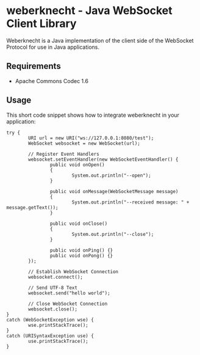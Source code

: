 weberknecht - Java WebSocket Client Library
===========================================

Weberknecht is a Java implementation of the client side of the WebSocket Protocol for use in Java applications.

Requirements
------------
 * Apache Commons Codec 1.6

Usage
-----
This short code snippet shows how to integrate weberknecht in your application:

	try {
			URI url = new URI("ws://127.0.0.1:8080/test");
			WebSocket websocket = new WebSocket(url);
			
			// Register Event Handlers
			websocket.setEventHandler(new WebSocketEventHandler() {
					public void onOpen()
					{
							System.out.println("--open");
					}
									
					public void onMessage(WebSocketMessage message)
					{
							System.out.println("--received message: " + message.getText());
					}
									
					public void onClose()
					{
							System.out.println("--close");
					}

                    public void onPing() {}
                    public void onPong() {}
			});
			
			// Establish WebSocket Connection
			websocket.connect();
			
			// Send UTF-8 Text
			websocket.send("hello world");
			
			// Close WebSocket Connection
			websocket.close();
	}
	catch (WebSocketException wse) {
			wse.printStackTrace();
	}
	catch (URISyntaxException use) {
			use.printStackTrace();
	}